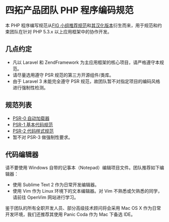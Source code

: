 # 四拓产品团队 PHP 程序编码规范

本 PHP 程序编写规范从[FIG 小组推荐规范](https://github.com/php-fig/fig-standards)和[其汉化版本](https://github.com/hfcorriez/fig-standards)衍生而来，用于规范和约束团队在针对 PHP 5.3.x 以上应用框架中的协作开发。

## 几点约定

* 凡以 Laravel 和 ZendFramework 为主应用框架的核心项目，请严格遵守本规范。
* 请尽量选用遵守 PSR 规范的第三方开源组件/类库。
* 由于 Laravel 3 未能完全遵守 PSR 规范，故团队暂不对指定项目的编码风格进行强制性检测。

## 规范列表

* [PSR-0 自动加载器](https://github.com/ZOYU/Knowledge-Lab/blob/master/编码规范/PHP编码规范/接受/PSR-0.md)
* [PSR-1 基本代码规范](https://github.com/ZOYU/Knowledge-Lab/blob/master/编码规范/PHP编码规范/接受/PSR-1-basic-coding-standard.md)
* [PSR-2 代码样式规范](https://github.com/ZOYU/Knowledge-Lab/blob/master/编码规范/PHP编码规范/接受/PSR-2-coding-style-guide.md) 
* 暂不对 PSR-3 做强制性要求。

## 代码编辑器

请不要使用 Windows 自带的记事本（Notepad）编辑项目文件。团队推荐如下编辑器：

* 使用 Sublime Text 2 作为日常开发编辑器。
* 使用 Vim 作为 Linux 环境下的文本编辑器。对 Vim 不熟悉或欠熟悉的同学，请前往 OpenVim 网站进行学习。

鉴于团队的所有全职开发人员、部分高级技术顾问将会采用 Mac OS X 作为日常开发环境，我们还推荐其使用 Panic Coda 作为 Mac 下备选 IDE。